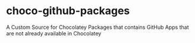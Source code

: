 # choco-github-packages
 A Custom Source for Chocolatey Packages that contains GitHub Apps that are not already available in Chocolatey
